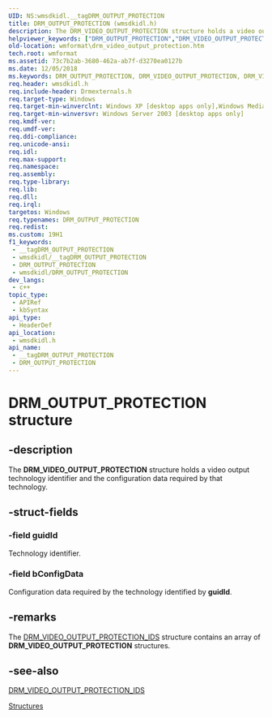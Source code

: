 ```yaml
---
UID: NS:wmsdkidl.__tagDRM_OUTPUT_PROTECTION
title: DRM_OUTPUT_PROTECTION (wmsdkidl.h)
description: The DRM_VIDEO_OUTPUT_PROTECTION structure holds a video output technology identifier and the configuration data required by that technology.
helpviewer_keywords: ["DRM_OUTPUT_PROTECTION","DRM_VIDEO_OUTPUT_PROTECTION","DRM_VIDEO_OUTPUT_PROTECTION structure [windows Media Format]","structure [windows Media Format]","wmformat.drm_video_output_protection","wmsdkidl/DRM_VIDEO_OUTPUT_PROTECTION"]
old-location: wmformat\drm_video_output_protection.htm
tech.root: wmformat
ms.assetid: 73c7b2ab-3680-462a-ab7f-d3270ea0127b
ms.date: 12/05/2018
ms.keywords: DRM_OUTPUT_PROTECTION, DRM_VIDEO_OUTPUT_PROTECTION, DRM_VIDEO_OUTPUT_PROTECTION structure [windows Media Format], structure [windows Media Format], wmformat.drm_video_output_protection, wmsdkidl/DRM_VIDEO_OUTPUT_PROTECTION
req.header: wmsdkidl.h
req.include-header: Drmexternals.h
req.target-type: Windows
req.target-min-winverclnt: Windows XP [desktop apps only],Windows Media Format 9.5 SDK
req.target-min-winversvr: Windows Server 2003 [desktop apps only]
req.kmdf-ver: 
req.umdf-ver: 
req.ddi-compliance: 
req.unicode-ansi: 
req.idl: 
req.max-support: 
req.namespace: 
req.assembly: 
req.type-library: 
req.lib: 
req.dll: 
req.irql: 
targetos: Windows
req.typenames: DRM_OUTPUT_PROTECTION
req.redist: 
ms.custom: 19H1
f1_keywords:
 - __tagDRM_OUTPUT_PROTECTION
 - wmsdkidl/__tagDRM_OUTPUT_PROTECTION
 - DRM_OUTPUT_PROTECTION
 - wmsdkidl/DRM_OUTPUT_PROTECTION
dev_langs:
 - c++
topic_type:
 - APIRef
 - kbSyntax
api_type:
 - HeaderDef
api_location:
 - wmsdkidl.h
api_name:
 - __tagDRM_OUTPUT_PROTECTION
 - DRM_OUTPUT_PROTECTION
---
```


# DRM_OUTPUT_PROTECTION structure


## -description

The <b>DRM_VIDEO_OUTPUT_PROTECTION</b> structure holds a video output technology identifier and the configuration data required by that technology.

## -struct-fields

### -field guidId

Technology identifier.

### -field bConfigData

Configuration data required by the technology identified by <b>guidId</b>.

## -remarks

The <a href="/previous-versions/windows/desktop/api/wmsdkidl/ns-wmsdkidl-drm_video_output_protection_ids">DRM_VIDEO_OUTPUT_PROTECTION_IDS</a> structure contains an array of <b>DRM_VIDEO_OUTPUT_PROTECTION</b> structures.

## -see-also

<a href="/previous-versions/windows/desktop/api/wmsdkidl/ns-wmsdkidl-drm_video_output_protection_ids">DRM_VIDEO_OUTPUT_PROTECTION_IDS</a>



<a href="/windows/desktop/wmformat/structures">Structures</a>

